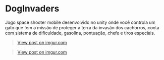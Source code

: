 # DogInvaders

Jogo space shooter mobile desenvolvido no unity onde você controla um gato que tem a missão de proteger a terra da invasão dos cachorros, conta com sistema de dificuldade, gasolina, pontuação, chefe e tiros especiais.

<blockquote class="imgur-embed-pub" lang="en" data-id="dR5hHCN"><a href="https://imgur.com/dR5hHCN">View post on imgur.com</a></blockquote><script async src="//s.imgur.com/min/embed.js" charset="utf-8"></script>

<blockquote class="imgur-embed-pub" lang="en" data-id="ZogiL5I"><a href="https://imgur.com/ZogiL5I">View post on imgur.com</a></blockquote><script async src="//s.imgur.com/min/embed.js" charset="utf-8"></script>
